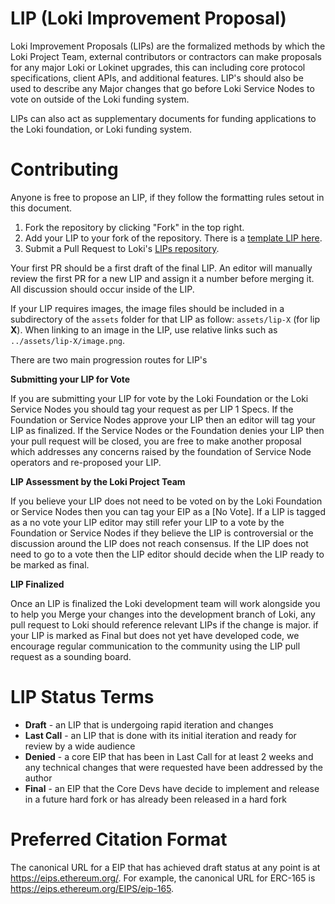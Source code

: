 # LIP (Loki Improvement Proposal)
Loki Improvement Proposals (LIPs) are the formalized methods by which the Loki Project Team, external contributors or contractors can make proposals for any major Loki or Lokinet upgrades, this can including core protocol specifications, client APIs, and additional features. LIP's should also be used to describe any Major changes that go before Loki Service Nodes to vote on outside of the Loki funding system. 


LIPs can also act as supplementary documents for funding applications  to the Loki foundation, or Loki funding system.

# Contributing

Anyone is free to propose an LIP, if they follow the formatting rules setout in this document. 

 1. Fork the repository by clicking "Fork" in the top right.
 2. Add your LIP to your fork of the repository. There is a [template LIP here](lip-X.md).
 3. Submit a Pull Request to Loki's [LIPs repository](https://github.com/ethereum/EIPs).

Your first PR should be a first draft of the final LIP. An editor will manually review the first PR for a new LIP and assign it a number before merging it. All discussion should occur inside of the LIP.

If your LIP requires images, the image files should be included in a subdirectory of the `assets` folder for that LIP as follow: `assets/lip-X` (for lip **X**). When linking to an image in the LIP, use relative links such as `../assets/lip-X/image.png`.

There are two main progression routes for LIP's

**Submitting your LIP for Vote**

If you are submitting your LIP for vote by the Loki Foundation or the Loki Service Nodes you should tag your request as per LIP 1 Specs. If the Foundation or Service Nodes approve your LIP then an editor will tag your LIP as finalized. If the Service Nodes or the Foundation denies your LIP then your pull request will be closed, you are free to make another proposal which addresses any concerns raised by the foundation of Service Node operators and re-proposed your LIP.

**LIP Assessment by the Loki Project Team**

If you believe your LIP does not need to be voted on by the Loki Foundation or Service Nodes then you can tag your EIP as a [No Vote]. If a LIP is tagged as a no vote your LIP editor may still refer your LIP to a vote by the Foundation or Service Nodes if they believe the LIP is controversial or the discussion around the LIP does not reach consensus.
If the LIP does not need to go to a vote then the LIP editor should decide when the LIP ready to be marked as final. 

**LIP Finalized**

Once an LIP is finalized the Loki development team will work alongside you to help you Merge your changes into the development branch of Loki, any pull request to Loki should reference relevant LIPs if the change is major. if your LIP is marked as Final but does not yet have developed code, we encourage regular communication to the community using the LIP pull request as a sounding board.

# LIP Status Terms
* **Draft** - an LIP that is undergoing rapid iteration and changes
* **Last Call** - an LIP that is done with its initial iteration and ready for review by a wide audience
* **Denied** - a core EIP that has been in Last Call for at least 2 weeks and any technical changes that were requested have been addressed by the author
* **Final** - an EIP that the Core Devs have decide to implement and release in a future hard fork or has already been released in a hard fork

# Preferred Citation Format

The canonical URL for a EIP that has achieved draft status at any point is at https://eips.ethereum.org/. For example, the canonical URL for ERC-165 is https://eips.ethereum.org/EIPS/eip-165.
